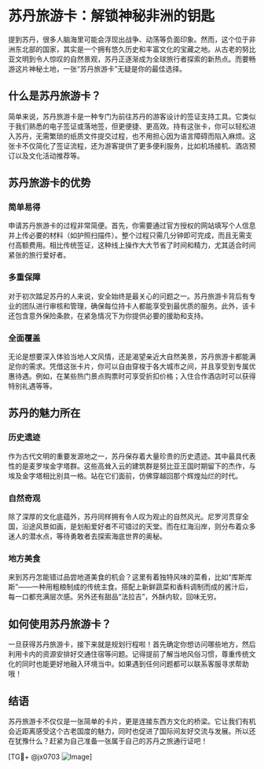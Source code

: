 # 苏丹旅游卡：解锁神秘非洲的钥匙

提到苏丹，很多人脑海里可能会浮现出战争、动荡等负面印象。然而，这个位于非洲东北部的国家，其实是一个拥有悠久历史和丰富文化的宝藏之地。从古老的努比亚文明到令人惊叹的自然景观，苏丹正逐渐成为全球旅行者探索的新热点。而要畅游这片神秘土地，一张“苏丹旅游卡”无疑是你的最佳选择。

## 什么是苏丹旅游卡？

简单来说，苏丹旅游卡是一种专门为前往苏丹的游客设计的签证支持工具。它类似于我们熟悉的电子签证或落地签，但更便捷、更高效。持有这张卡，你可以轻松进入苏丹，无需繁琐的纸质文件提交过程，也不用担心因为语言障碍而陷入麻烦。这张卡不仅简化了签证流程，还为游客提供了更多便利服务，比如机场接机、酒店预订以及文化活动推荐等。

## 苏丹旅游卡的优势

### 简单易得

申请苏丹旅游卡的过程非常简便。首先，你需要通过官方授权的网站填写个人信息并上传必要的材料（如护照扫描件）。整个过程只需几分钟即可完成，而且无需支付高额费用。相比传统签证，这种线上操作大大节省了时间和精力，尤其适合时间紧张的旅行爱好者。

### 多重保障

对于初次踏足苏丹的人来说，安全始终是最关心的问题之一。苏丹旅游卡背后有专业的团队进行审核和管理，确保每位持卡人都能享受到最优质的服务。此外，该卡还包含意外保险条款，在紧急情况下为你提供必要的援助和支持。

### 全面覆盖

无论是想要深入体验当地人文风情，还是渴望亲近大自然美景，苏丹旅游卡都能满足你的需求。凭借这张卡片，你可以自由穿梭于各大城市之间，并且享受到专属优惠待遇。例如，在某些热门景点购票时可享受折扣价格；入住合作酒店时可以获得特别礼遇等等。

## 苏丹的魅力所在

### 历史遗迹

作为古代文明的重要发源地之一，苏丹保存着大量珍贵的历史遗迹。其中最具代表性的是麦罗埃金字塔群。这些高耸入云的建筑群是努比亚王国时期留下的杰作，与埃及金字塔相比别具一格。站在它们面前，仿佛穿越回那个辉煌灿烂的时代。

### 自然奇观

除了深厚的文化底蕴外，苏丹同样拥有令人叹为观止的自然风光。尼罗河贯穿全国，沿途风景如画，是划船爱好者不可错过的天堂。而在红海沿岸，则分布着众多迷人的潜水点，等待勇敢者去探索海底世界的奥秘。

### 地方美食

来到苏丹怎能错过品尝地道美食的机会？这里有着独特风味的菜肴，比如“库斯库斯”——一种用粗粮制成的传统主食。搭配上新鲜蔬菜和香料调制而成的酱汁后，每一口都充满层次感。另外还有甜品“法拉吉”，外酥内软，回味无穷。

## 如何使用苏丹旅游卡？

一旦获得苏丹旅游卡，接下来就是规划行程啦！首先确定你想访问哪些地方，然后利用卡内的资源安排好交通住宿等问题。记得提前了解当地风俗习惯，尊重传统文化的同时也能更好地融入环境当中。如果遇到任何问题都可以联系客服寻求帮助哦！

## 结语

苏丹旅游卡不仅仅是一张简单的卡片，更是连接东西方文化的桥梁。它让我们有机会近距离感受这个古老国度的魅力，同时也促进了国际间友好交流与发展。所以还在犹豫什么？赶紧为自己准备一张属于自己的苏丹之旅通行证吧！

[TG💪+ @jx0703 ![Image](https://github.com/user-attachments/assets/dbca1d08-cadb-493c-b0ec-ad6f7a83f270)]